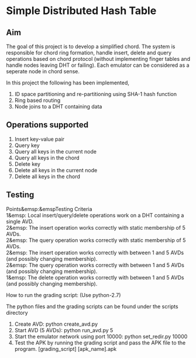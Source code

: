 # Simple Distributed Hash Table

## Aim

The goal of this project is to develop a simplified chord. The system is responsible for chord ring formation, handle insert, delete and query operations based on chord protocol (without implementing finger tables and handle nodes leaving DHT or failing). Each emulator can be considered as a seperate node in chord sense.

In this project the following has been implemented,

1. ID space partitioning and re-partitioning using SHA-1 hash function
2. Ring based routing
3. Node joins to a DHT containing data


## Operations supported

1. Insert key-value pair
2. Query key
3. Query all keys in the current node
4. Query all keys in the chord
5. Delete key
6. Delete all keys in the current node
7. Delete all keys in the chord

## Testing

Points&emsp:&emspTesting Criteria <br>
1&emsp: Local insert/query/delete operations work on a DHT containing a single AVD.<br>
2&emsp: The insert operation works correctly with static membership of 5 AVDs.<br>
2&emsp: The query operation works correctly with static membership of 5 AVDs.<br>
2&emsp: The insert operation works correctly with between 1 and 5 AVDs (and possibly changing membership).<br>
2&emsp: The query operation works correctly with between 1 and 5 AVDs (and possibly changing membership).<br>
1&emsp: The delete operation works correctly with between 1 and 5 AVDs (and possibly changing membership).<br>

How to run the grading script: (Use python-2.7)

The python files and the grading scripts can be found under the scripts directory

1. Create AVD: python create_avd.py
2. Start AVD (5 AVDs): python run_avd.py 5
3. Start the emulator network using port 10000: python set_redir.py 10000
4. Test the APK by running the grading script and pass the APK file to the program. 
[grading_script] [apk_name].apk
